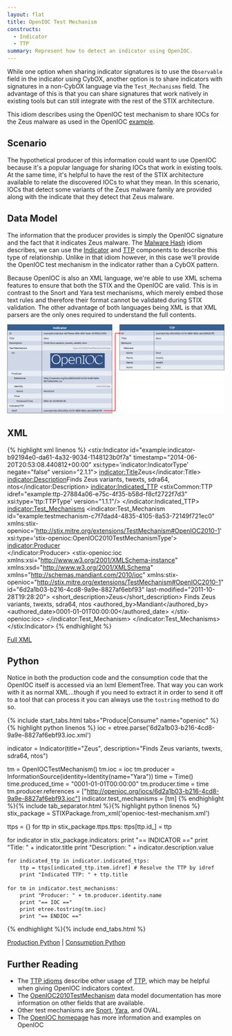 ```yaml
---
layout: flat
title: OpenIOC Test Mechanism
constructs:
  - Indicator
  - TTP
summary: Represent how to detect an indicator using OpenIOC.
---
```


While one option when sharing indicator signatures is to use the `Observable` field in the indicator using CybOX, another option is to share indicators with signatures in a non-CybOX language via the `Test_Mechanisms` field. The advantage of this is that you can share signatures that work natively in existing tools but can still integrate with the rest of the STIX architecture.

This idiom describes using the OpenIOC test mechanism to share IOCs for the Zeus malware as used in the OpenIOC [example](http://openioc.org/iocs/6d2a1b03-b216-4cd8-9a9e-8827af6ebf93.ioc).

## Scenario

The hypothetical producer of this information could want to use OpenIOC because it's a popular language for sharing IOCs that work in existing tools. At the same time, it's helpful to have the rest of the STIX architecture available to relate the discovered IOCs to what they mean. In this scenario, IOCs that detect some variants of the Zeus malware family are provided along with the indicate that they detect that Zeus malware.

## Data Model

The information that the producer provides is simply the OpenIOC signature and the fact that it indicates Zeus malware. The [Malware Hash](../malware-hash/) idiom describes, we can use the [Indicator](/data-model/{{site.current_version}}/indicator/IndicatorType) and [TTP](/data-model/{{site.current_version}}/ttp/TTPType) components to describe this type of relationship. Unlike in that idiom however, in this case we'll provide the OpenIOC test mechanism in the indicator rather than a CybOX pattern.

Because OpenIOC is also an XML language, we're able to use XML schema features to ensure that both the STIX and the OpenIOC are valid. This is in contrast to the Snort and Yara test mechanisms, which merely embed those text rules and therefore their format cannot be validated during STIX validation. The other advantage of both languages being XML is that XML parsers are the only ones required to understand the full contents.

<img src="diagram.png" alt="OpenIOC Test Mechanism" />

## XML

{% highlight xml linenos %}
<stix:Indicator id="example:indicator-b92194e0-da61-4a32-9034-1148123b0f7a" timestamp="2014-06-20T20:53:08.440812+00:00" xsi:type='indicator:IndicatorType' negate="false" version="2.1.1">
    <indicator:Title>Zeus</indicator:Title>
    <indicator:Description>Finds Zeus variants, twexts, sdra64, ntos</indicator:Description>
    <indicator:Indicated_TTP>
        <stixCommon:TTP idref="example:ttp-27884a06-e75c-4f35-b58d-f8cf2722f7d3" xsi:type='ttp:TTPType' version="1.1.1"/>
    </indicator:Indicated_TTP>
    <indicator:Test_Mechanisms>
        <indicator:Test_Mechanism id="example:testmechanism-c7f7dad4-4835-4105-8a53-72149f721ec0" xmlns:stix-openioc='http://stix.mitre.org/extensions/TestMechanism#OpenIOC2010-1' xsi:type='stix-openioc:OpenIOC2010TestMechanismType'>
          <indicator:Producer>
            <!-- snip -->      
          </indicator:Producer>
          <stix-openioc:ioc xmlns:xsi="http://www.w3.org/2001/XMLSchema-instance" xmlns:xsd="http://www.w3.org/2001/XMLSchema" xmlns="http://schemas.mandiant.com/2010/ioc" xmlns:stix-openioc="http://stix.mitre.org/extensions/TestMechanism#OpenIOC2010-1" id="6d2a1b03-b216-4cd8-9a9e-8827af6ebf93" last-modified="2011-10-28T19:28:20">
              <short_description>Zeus</short_description>
              <description>Finds Zeus variants, twexts, sdra64, ntos</description>
              <keywords/>
              <authored_by>Mandiant</authored_by>
              <authored_date>0001-01-01T00:00:00</authored_date>
              <links/>
            <definition>
              <!-- snip - full IOC content would go here - snip -->
            </definition>
          </stix-openioc:ioc>
        </indicator:Test_Mechanism>
    </indicator:Test_Mechanisms>
</stix:Indicator>
{% endhighlight %}

<a href="openioc-test-mechanism.xml">Full XML</a>

<h2>Python</h2>

Notice in both the production code and the consumption code that the OpenIOC itself is accessed via an lxml ElementTree. That way you can work with it as normal XML...though if you need to extract it in order to send it off to a tool that can process it you can always use the `tostring` method to do so.

{% include start_tabs.html tabs="Produce|Consume" name="openioc" %}{% highlight python linenos %}
ioc = etree.parse('6d2a1b03-b216-4cd8-9a9e-8827af6ebf93.ioc.xml')

indicator = Indicator(title="Zeus", description="Finds Zeus variants, twexts, sdra64, ntos")

tm = OpenIOCTestMechanism()
tm.ioc = ioc
tm.producer = InformationSource(identity=Identity(name="Yara"))
time = Time()
time.produced_time = "0001-01-01T00:00:00"
tm.producer.time = time
tm.producer.references = ["http://openioc.org/iocs/6d2a1b03-b216-4cd8-9a9e-8827af6ebf93.ioc"]
indicator.test_mechanisms = [tm]
{% endhighlight %}{% include tab_separator.html %}{% highlight python linenos %}
stix_package = STIXPackage.from_xml('openioc-test-mechanism.xml')

ttps = {}
for ttp in stix_package.ttps.ttps:
    ttps[ttp.id_] = ttp

for indicator in stix_package.indicators:
    print "== INDICATOR =="
    print "Title: " + indicator.title
    print "Description: " + indicator.description.value

    for indicated_ttp in indicator.indicated_ttps:
        ttp = ttps[indicated_ttp.item.idref] # Resolve the TTP by idref
        print "Indicated TTP: " + ttp.title

    for tm in indicator.test_mechanisms:
        print "Producer: " + tm.producer.identity.name
        print "== IOC =="
        print etree.tostring(tm.ioc)
        print "== ENDIOC =="
{% endhighlight %}{% include end_tabs.html %}

[Production Python](openioc-test-mechanism-producer.py) | [Consumption Python](openioc-test-mechanism-consumer.py)

## Further Reading

* The [TTP idioms](../#ttp) describe other usage of [TTP](/data-model/{{site.current_version}}/ttp/TTPType), which may be helpful when giving OpenIOC indicators context.
* The [OpenIOC2010TestMechanism](/data-model/{{site.current_version}}/stix-openioc/OpenIOC2010TestMechanismType/) data model documentation has more information on other fields that are available.
* Other test mechanisms are [Snort](../snort-test-mechanism), [Yara](../yara-test-mechanism), and OVAL.
* The [OpenIOC homepage](http://openioc.org/) has more information and examples on OpenIOC
